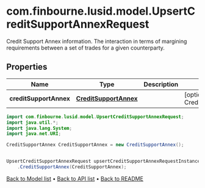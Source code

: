 # com.finbourne.lusid.model.UpsertCreditSupportAnnexRequest
Credit Support Annex information. The interaction in terms of margining requirements between a set of trades for a given counterparty.

## Properties

Name | Type | Description | Notes
------------ | ------------- | ------------- | -------------
**creditSupportAnnex** | [**CreditSupportAnnex**](CreditSupportAnnex.md) |  | [optional] [default to CreditSupportAnnex]

```java
import com.finbourne.lusid.model.UpsertCreditSupportAnnexRequest;
import java.util.*;
import java.lang.System;
import java.net.URI;

CreditSupportAnnex CreditSupportAnnex = new CreditSupportAnnex();


UpsertCreditSupportAnnexRequest upsertCreditSupportAnnexRequestInstance = new UpsertCreditSupportAnnexRequest()
    .CreditSupportAnnex(CreditSupportAnnex);
```


[Back to Model list](../README.md#documentation-for-models) &#8226; [Back to API list](../README.md#documentation-for-api-endpoints) &#8226; [Back to README](../README.md)
